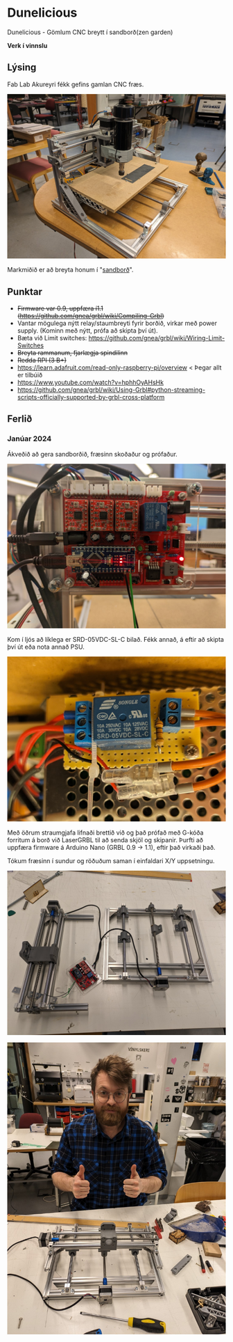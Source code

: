 # Dunelicious

Dunelicious - Gömlum CNC breytt í sandborð(zen garden)

**Verk í vinnslu**

## Lýsing

Fab Lab Akureyri fékk gefins gamlan CNC fræs.

![Fræsinn](myndir/router.jpg "Fræsinn")

Markmiðið er að breyta honum í "[sandborð](https://www.youtube.com/watch?v=D8uCUroAHD4)".

## Punktar

- ~~Firmware var 0.9, uppfæra í1.1 (https://github.com/gnea/grbl/wiki/Compiling-Grbl)~~
- Vantar mögulega nýtt relay/staumbreyti fyrir borðið, virkar með power supply. (Kominn með nýtt, prófa að skipta því út).
- Bæta við Limit switches: https://github.com/gnea/grbl/wiki/Wiring-Limit-Switches
- ~~Breyta rammanum, fjarlægja spindilinn~~
- ~~Redda RPI (3 B+)~~
- https://learn.adafruit.com/read-only-raspberry-pi/overview < Þegar allt er tilbúið
- https://www.youtube.com/watch?v=hphhOyAHsHk
- https://github.com/gnea/grbl/wiki/Using-Grbl#python-streaming-scripts-officially-supported-by-grbl-cross-platform

## Ferlið

### Janúar 2024

Ákveðið að gera sandborðið, fræsinn skoðaður og prófaður. 

![Stýring](myndir/board.jpg "Stýringin")

Kom í ljós að líklega er SRD-05VDC-SL-C bilað. Fékk annað, á eftir að skipta því út eða nota annað PSU. 

![SRD-05VDC-SL-C](myndir/power.jpg "SRD-05VDC-SL-C")

Með öðrum straumgjafa lifnaði brettið við og það prófað með G-kóða forritum á borð við LaserGRBL til að senda skjöl og skipanir. Þurfti að uppfæra firmware á Arduino Nano (GRBL 0.9 -> 1.1), eftir það virkaði það. 

Tókum fræsinn í sundur og röðuðum saman í einfaldari X/Y uppsetningu. 

![Sundurtekt](myndir/teardown.jpg "Sundurtekt")

![Jón ánægður](myndir/jon.jpg "Jón ánægður")
